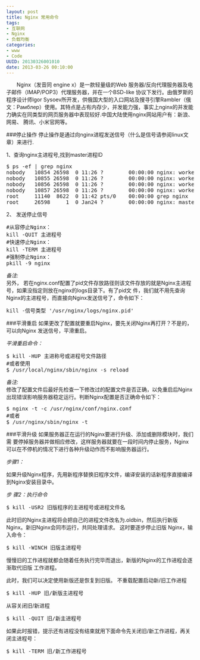 ```yaml
--- 
layout: post
title: Nginx 常用命令
tags: 
- 互联网
- Nginx
- 负载均衡
categories:
- www
- Code
UUID: 20130326001010
date: 2013-03-26 00:10:00
---
```


　　Nginx（发音同 engine x）是一款轻量级的Web 服务器/反向代理服务器及电子邮件（IMAP/POP3）代理服务器，并在一个BSD-like 协议下发行。由俄罗斯的程序设计师Igor Sysoev所开发，供俄国大型的入口网站及搜寻引擎Rambler（俄文：Рамблер）使用。其特点是占有内存少，并发能力强，事实上nginx的并发能力确实在同类型的网页服务器中表现较好.中国大陆使用nginx网站用户有：新浪、网易、 腾讯、小米官网等。

###停止操作
停止操作是通过向nginx进程发送信号（什么是信号请参阅linux文 章）来进行.

1、查询nginx主进程号,找到master进程ID
<pre id="bash">
$ ps -ef | grep nginx
nobody   10854 26598  0 11:26 ?        00:00:00 nginx: worker process        
nobody   10855 26598  0 11:26 ?        00:00:00 nginx: worker process        
nobody   10856 26598  0 11:26 ?        00:00:00 nginx: worker process        
nobody   10857 26598  0 11:26 ?        00:00:00 nginx: worker process        
root     11140  8622  0 11:42 pts/0    00:00:00 grep nginx
root     26598     1  0 Jan24 ?        00:00:00 nginx: master process sbin/nginx -c conf/nginx.conf
</pre>
2、 发送停止信号
<pre id="bash">
#从容停止Nginx：
kill -QUIT 主进程号
#快速停止Nginx：
kill -TERM 主进程号
#强制停止Nginx：
pkill -9 nginx
</pre>

*备注:*<br>
另外， 若在nginx.conf配置了pid文件存放路径则该文件存放的就是Nginx主进程号，如果没指定则放在nginx的logs目录下。有了pid文 件，我们就不用先查询Nginx的主进程号，而直接向Nginx发送信号了，命令如下：
<pre id="bash">
kill -信号类型 '/usr/nginx/logs/nginx.pid'
</pre>

###平滑重启
如果更改了配置就要重启Nginx，要先关闭Nginx再打开？不是的，可以向Nginx 发送信号，平滑重启。

*平滑重启命令：*
<pre id="bash">
$ kill -HUP 主进称号或进程号文件路径
#或者使用
$ /usr/local/nginx/sbin/nginx -s reload
</pre>

*备注:*<br>
修改了配置文件后最好先检查一下修改过的配置文件是否正确，以免重启后Nginx出现错误影响服务器稳定运行。判断Nginx配置是否正确命令如下：
<pre id="bash">
$ nginx -t -c /usr/nginx/conf/nginx.conf
#或者
$ /usr/nginx/sbin/nginx -t
</pre>

###平滑升级
如果服务器正在运行的Nginx要进行升级、添加或删除模块时，我们需 要停掉服务器并做相应修改，这样服务器就要在一段时间内停止服务，Nginx可以在不停机的情况下进行各种升级动作而不影响服务器运行。

*步骤1：*

如果升级Nginx程序，先用新程序替换旧程序文件，编译安装的话新程序直接编译到Nginx安装目录中。

*步 骤2：执行命令*
<pre id="bash">
$ kill -USR2 旧版程序的主进程号或进程文件名
</pre>
此时旧的Nginx主进程将会把自己的进程文件改名为.oldbin，然后执行新版 Nginx。新旧Nginx会同市运行，共同处理请求。
这时要逐步停止旧版 Nginx，输入命令：
<pre id="bash">
$ kill -WINCH 旧版主进程号
</pre>
慢慢旧的工作进程就都会随着任务执行完毕而退出，新版的Nginx的工作进程会逐渐取代旧版 工作进程。

此时，我们可以决定使用新版还是恢复到旧版。
不重载配置启动新/旧工作进程
<pre id="bash">
$ kill -HUP 旧/新版主进程号
</pre>
从容关闭旧/新进程
<pre id="bash">
$ kill -QUIT 旧/新主进程号
</pre>
如果此时报错，提示还有进程没有结束就用下面命令先关闭旧/新工作进程，再关闭主进程号：
<pre id="bash">
$ kill -TERM 旧/新工作进程号
</pre>
